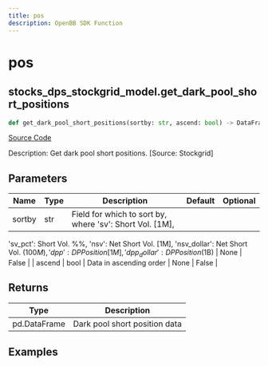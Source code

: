 ```yaml
---
title: pos
description: OpenBB SDK Function
---
```


# pos

## stocks_dps_stockgrid_model.get_dark_pool_short_positions

```python title='openbb_terminal/stocks/dark_pool_shorts/stockgrid_model.py'
def get_dark_pool_short_positions(sortby: str, ascend: bool) -> DataFrame:
```
[Source Code](https://github.com/OpenBB-finance/OpenBBTerminal/tree/main/openbb_terminal/stocks/dark_pool_shorts/stockgrid_model.py#L20)

Description: Get dark pool short positions. [Source: Stockgrid]

## Parameters

| Name | Type | Description | Default | Optional |
| ---- | ---- | ----------- | ------- | -------- |
| sortby | str | Field for which to sort by, where 'sv': Short Vol. [1M],
'sv_pct': Short Vol. %%, 'nsv': Net Short Vol. [1M],
'nsv_dollar': Net Short Vol. ($100M), 'dpp': DP Position [1M],
'dpp_dollar': DP Position ($1B) | None | False |
| ascend | bool | Data in ascending order | None | False |

## Returns

| Type | Description |
| ---- | ----------- |
| pd.DataFrame | Dark pool short position data |

## Examples


